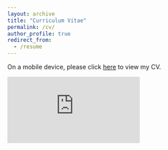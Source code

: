 ```yaml
---
layout: archive
title: "Curriculum Vitae"
permalink: /cv/
author_profile: true
redirect_from:
  - /resume
---
```

On a mobile device, please click [here](https://letian-yin.github.io/files/curriculum_vitae.pdf) to view my CV.

<embed src="https://letian-yin.github.io/files/curriculum_vitae.pdf" type='application/pdf'/>
